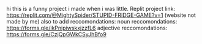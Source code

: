 hi this is a funny project i made when i was little.
Replit project link: https://replit.com/@MightySpider/STUPID-FRIDGE-GAME?v=1
(website not made by me)
also to add reccomondations:
noun reccomondations: https://forms.gle/ikPnipiwskxjzzfL6
adjective reccomondations: https://forms.gle/CzjQpGWkCSyJhBfo9
